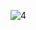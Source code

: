 ![4](https://user-images.githubusercontent.com/81481142/173639326-ccf4bea3-83b6-4385-9a6e-58b43daf8850.PNG)
